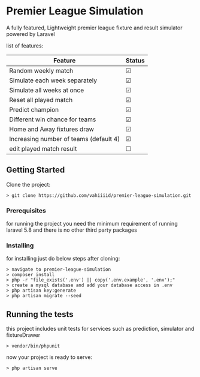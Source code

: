 # Premier League Simulation

A fully featured, Lightweight premier league fixture and result simulator powered by Laravel 

list of features:

| Feature                                  | Status        |
| ---------------------------------------- | ------------- |
| Random weekly match                      | &#9745;       |
| Simulate each week separately            | &#9745;       |
| Simulate all weeks at once               | &#9745;       |
| Reset all played match                   | &#9745;       |
| Predict champion                         | &#9745;       |
| Different win chance for teams           | &#9745;       |
| Home and Away fixtures draw              | &#9745;       |
| Increasing number of teams (default 4)   | &#9745;       |
| edit played match result                 | &#9744;       |

## Getting Started

Clone the project:

```
> git clone https://github.com/vahiiiid/premier-league-simulation.git
```

### Prerequisites

for running the project you need the minimum requirement of running laravel 5.8 and there is no other third party packages


### Installing

for installing just do below steps after cloning:

```
> navigate to premier-league-simulation
> composer install
> php -r "file_exists('.env') || copy('.env.example', '.env');"
> create a mysql database and add your database access in .env
> php artisan key:generate
> php artisan migrate --seed
```


## Running the tests

this project includes unit tests for services such as prediction, simulator and fixtureDrawer

```
> vendor/bin/phpunit
```
now your project is ready to serve:

```
> php artisan serve
```


